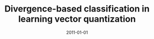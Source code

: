---
title: "Divergence-based classification in learning vector quantization"
collection: publications
permalink: /publication/2011-divergencebased-classification-in-learning-vector
date: 2011-01-01
venue: 'Neurocomputing (74) 9, 1429-1435'
paperurl: '/files/Mwebaze_2011_Neurocomputing.pdf'
citation: 'Ernest Mwebaze, Petra Schneider, F-M Schleif, Jennifer R Aduwo, John A Quinn, Sven Haase, Thomas Villmann, Michael Biehl'
---